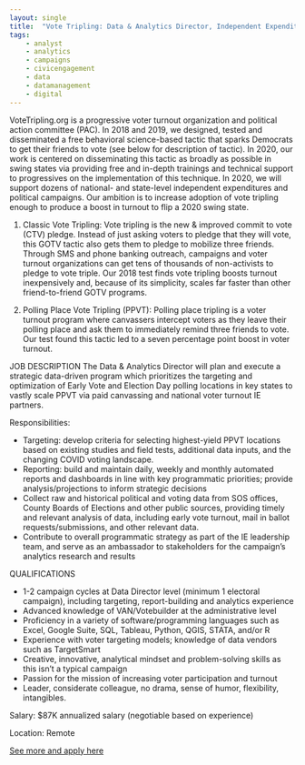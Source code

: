 ```yaml
---
layout: single
title:  "Vote Tripling: Data & Analytics Director, Independent Expenditure (IE)"
tags: 
    - analyst
    - analytics
    - campaigns
    - civicengagement
    - data
    - datamanagement
    - digital
---
```

VoteTripling.org is a progressive voter turnout organization and political action committee (PAC). In 2018 and 2019, we designed, tested and disseminated a free behavioral science-based tactic that sparks Democrats to get their friends to vote (see below for description of tactic). In 2020, our work is centered on disseminating this tactic as broadly as possible in swing states via providing free and in-depth trainings and technical support to progressives on the implementation of this technique. In 2020, we will support dozens of national- and state-level independent expenditures and political campaigns. Our ambition is to increase adoption of vote tripling enough to produce a boost in turnout to flip a 2020 swing state.
 
1. Classic Vote Tripling: Vote tripling is the new & improved commit to vote (CTV) pledge. Instead of just asking voters to pledge that they will vote, this GOTV tactic also gets them to pledge to mobilize three friends. Through SMS and phone banking outreach, campaigns and voter turnout organizations can get tens of thousands of non-activists to pledge to vote triple. Our 2018 test finds vote tripling boosts turnout inexpensively and, because of its simplicity, scales far faster than other friend-to-friend GOTV programs.
 
2. Polling Place Vote Tripling (PPVT): Polling place tripling is a voter turnout program where canvassers intercept voters as they leave their polling place and ask them to immediately remind three friends to vote. Our test found this tactic led to a seven percentage point boost in voter turnout.
 
JOB DESCRIPTION
The Data & Analytics Director will plan and execute a strategic data-driven program which prioritizes the targeting and optimization of Early Vote and Election Day polling locations in key states to vastly scale PPVT via paid canvassing and national voter turnout IE partners.
 
Responsibilities:
* Targeting: develop criteria for selecting highest-yield PPVT locations based on existing studies and field tests, additional data inputs, and the changing COVID voting landscape.
* Reporting: build and maintain daily, weekly and monthly automated reports and dashboards in line with key programmatic priorities; provide analysis/projections to inform strategic decisions 
* Collect raw and historical political and voting data from SOS offices, County Boards of Elections and other public sources, providing timely and relevant analysis of data, including early vote turnout, mail in ballot requests/submissions, and other relevant data.
* Contribute to overall programmatic strategy as part of the IE leadership team, and serve as an ambassador to stakeholders for the campaign’s analytics research and results 

QUALIFICATIONS
* 1-2 campaign cycles at Data Director level (minimum 1 electoral campaign), including targeting, report-building and analytics experience
* Advanced knowledge of VAN/Votebuilder at the administrative level
* Proficiency in a variety of software/programming languages such as Excel, Google Suite, SQL, Tableau, Python, QGIS, STATA, and/or R
* Experience with voter targeting models; knowledge of data vendors such as TargetSmart
* Creative, innovative, analytical mindset and problem-solving skills as this isn’t a typical campaign
* Passion for the mission of increasing voter participation and turnout
* Leader, considerate colleague, no drama, sense of humor, flexibility, intangibles.

Salary: $87K annualized salary (negotiable based on experience) 

Location: Remote


[See more and apply here](https://jobs.lever.co/votetripling/01ad82ef-800d-4ca8-9117-8d9d67e49d49)
